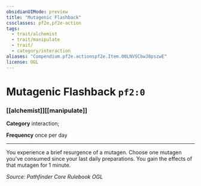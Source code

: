 ```yaml
---
obsidianUIMode: preview
title: "Mutagenic Flashback"
cssclasses: pf2e,pf2e-action
tags:
  - trait/alchemist
  - trait/manipulate
  - trait/
  - category/interaction
aliases: "Compendium.pf2e.actionspf2e.Item.00LNVSCbwJ8pszwE"
license: OGL
---
```

# Mutagenic Flashback `pf2:0`

### [[alchemist]][[manipulate]]

**Category** interaction; 




**Frequency** once per day

* * *

You experience a brief resurgence of a mutagen. Choose one mutagen you've consumed since your last daily preparations. You gain the effects of that mutagen for 1 minute.

*Source: Pathfinder Core Rulebook*
*OGL*